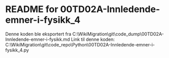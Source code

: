 # README for 00TD02A-Innledende-emner-i-fysikk_4
Denne koden ble eksportert fra C:\WikiMigration\git\code_dump\00TD02A-Innledende-emner-i-fysikk.md
Link til denne koden: C:\WikiMigration\git\code_repo\Python\00TD02A-Innledende-emner-i-fysikk_4.py
